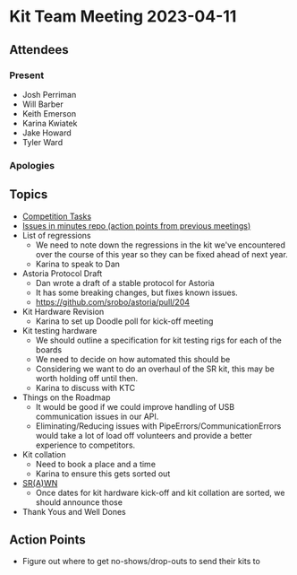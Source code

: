 # Kit Team Meeting 2023-04-11

## Attendees

### Present

- Josh Perriman
- Will Barber
- Keith Emerson
- Karina Kwiatek
- Jake Howard
- Tyler Ward

### Apologies


## Topics

- [Competition Tasks](https://github.com/orgs/srobo/projects/15/views/19)
- [Issues in minutes repo (action points from previous meetings)](https://github.com/srobo/kit-team-minutes/issues)
- List of regressions
    - We need to note down the regressions in the kit we've encountered over the course of this year so they can be fixed ahead of next year.
    - Karina to speak to Dan
- Astoria Protocol Draft
    - Dan wrote a draft of a stable protocol for Astoria
    - It has some breaking changes, but fixes known issues.
    - https://github.com/srobo/astoria/pull/204
- Kit Hardware Revision
    - Karina to set up Doodle poll for kick-off meeting
- Kit testing hardware
    - We should outline a specification for kit testing rigs for each of the boards
    - We need to decide on how automated this should be
    - Considering we want to do an overhaul of the SR kit, this may be worth holding off until then.
    - Karina to discuss with KTC
- Things on the Roadmap
    - It would be good if we could improve handling of USB communication issues in our API.
    - Eliminating/Reducing issues with PipeErrors/CommunicationErrors would take a lot of load off volunteers and provide a better experience to competitors.
- Kit collation
    - Need to book a place and a time
    - Karina to ensure this gets sorted out
- [SR(A)WN](https://github.com/srobo/srawn/issues)
    - Once dates for kit hardware kick-off and kit collation are sorted, we should announce those
- Thank Yous and Well Dones

## Action Points

- Figure out where to get no-shows/drop-outs to send their kits to
